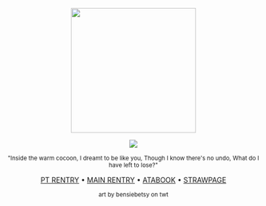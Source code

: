 <p align="center">
  <img src="https://i.imgur.com/BidDNLA.png" width="250px">
  </p>
<p align="center">
<img src="https://komarev.com/ghpvc/?username=dyingmall&label=debth&color=2c2b27&style=plastic"> </p>
<p align="center"> <sub>"Inside the warm cocoon, I dreamt to be like you, Though I know there's no undo, What do I have left to lose?"<sub> </p>
<p align="center"> <a href="https://rentry.co/rerolling">PT RENTRY</a> • <a href="https://rentry.co/dreamspheres">MAIN RENTRY</a> • <a href="https://dyingmall.atabook.org/">ATABOOK</a> • <a href="https://script.straw.page/">STRAWPAGE</a> </p>
<p align="center"><sub>art by bensiebetsy on twt</sub>
</p>
